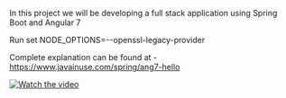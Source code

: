 In this project we will be developing a full stack application using Spring Boot
and Angular 7<br>

Run set NODE_OPTIONS=--openssl-legacy-provider

Complete explanation can be found at - https://www.javainuse.com/spring/ang7-hello

[![Watch the video](https://www.javainuse.com/ang2-you.JPG)](https://youtu.be/CCOLXL-hOfQ)
